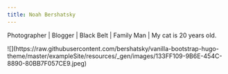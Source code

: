 ```yaml
---
title: Noah Bershatsky
---
```


Photographer | Blogger | Black Belt | Family Man | My cat is 20 years old.
<p></p>
![](https://raw.githubusercontent.com/bershatsky/vanilla-bootstrap-hugo-theme/master/exampleSite/resources/_gen/images/133FF109-9B6E-454C-8890-80BB7F057CE9.jpeg)
